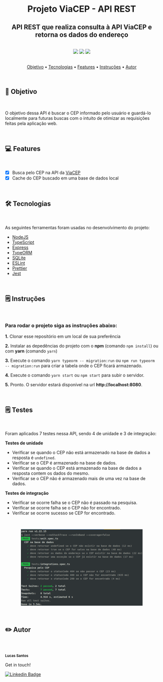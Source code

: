<h1 align="center">Projeto ViaCEP - API REST</h1>

<h2 align="center">
    API REST que realiza consulta à API ViaCEP e retorna os dados do endereço
</h2>

<br />

<div align="center">
    <img src="https://img.shields.io/github/issues/lucas95santos/viacep-api" />
    <img src="https://img.shields.io/github/forks/lucas95santos/viacep-api" />
    <img src="https://img.shields.io/github/stars/lucas95santos/viacep-api" />
</div>

<br />

<p align="center">
    <a href="#goal">Objetivo</a> •
    <a href="#technologies">Tecnologias</a> •
    <a href="#features">Features</a> •
    <a href="#features">Instruções</a> •
    <a href="#author">Autor</a>
</p>

<br />

<h2 id="goal">🎯️ Objetivo</h2>

<br />

<p>
    O objetivo dessa API é buscar o CEP informado pelo usuário e guardá-lo localmente para futuras buscas com o intuito de otimizar as requisições feitas pela aplicação web.
</p>

<br />

<h2 id="features">💻️ Features</h2>

<br />

- [x] Busca pelo CEP na API da [ViaCEP](https://viacep.com.br/)
- [x] Cache do CEP buscado em uma base de dados local

<br />

<h2 id="technologies">🛠 Tecnologias</h2>

<br />

<p>As seguintes ferramentas foram usadas no desenvolvimento do projeto:</p>

- [NodeJS](https://nodejs.org/en/)
- [TypeScript](https://www.typescriptlang.org/)
- [Express](https://expressjs.com/pt-br/)
- [TypeORM](https://typeorm.io/#/)
- [SQLite](https://www.sqlite.org/index.html)
- [ESLint](https://eslint.org/)
- [Prettier](https://prettier.io/)
- [Jest](https://jestjs.io/pt-BR/)

<br />

<h2 id="features">🗒️ Instruções</h2>

<br />

<h3>Para rodar o projeto siga as instruções abaixo:</h3>

**1.** Clonar esse repositório em um local de sua preferência

**2.** Instalar as depedências do projeto com o **npm** (comando `npm install`) ou com **yarn** (comando `yarn`)

**3.** Execute o comando `yarn typeorm -- migration:run` ou `npm run typeorm -- migration:run` para criar a tabela onde o CEP ficará armazenado.

**4.** Execute o comando `yarn start` ou `npm start` para subir o servidor.

**5.** Pronto. O servidor estará disponível na url **http://localhost:8080**.

<br />

<h2 id="features">🗒️ Testes</h2>

<br />

<p>Foram aplicados 7 testes nessa API, sendo 4 de unidade e 3 de integração:</p>

**Testes de unidade**

- Verificar se quando o CEP não está armazenado na base de dados a resposta é `undefined`.
- Verificar se o CEP é armazenado na base de dados.
- Verificar se quando o CEP está armazenado na base de dados a resposta contem os dados do mesmo.
- Verificar se o CEP não é armazenado mais de uma vez na base de dados.

**Testes de integração**

- Verificar se ocorre falha se o CEP não é passado na pesquisa.
- Verificar se ocorre falha se o CEP não for encontrado.
- Verificar se ocorre sucesso se CEP for encontrado.

<br />

<p align="center">
    <img src="./assets/tests/testes.png" height="250" width="400" alt="Testes" />
</p>

<br />

<h2 id="author">✏️️ Autor</h2>

<br />

<a>
    <img style="border-radius: 50%;" src="https://avatars3.githubusercontent.com/u/39750617?s=400&u=ca61b4156710f08ee055ca45a072666166b55b39&v=4" width="100px;" alt=""/>
    <br />
    <sub><strong>Lucas Santos</strong></sub>
</a>

<br />

<p>Get in touch!</p>

[![Linkedin Badge](https://img.shields.io/badge/-Lucas-blue?style=flat-square&logo=Linkedin&logoColor=white&link=https://www.linkedin.com/in/lucas95santos/)](https://www.linkedin.com/in/lucas95santos/)

